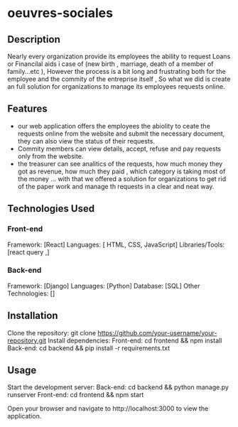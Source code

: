 # oeuvres-sociales
## Description
Nearly every organization provide its employees the ability to request Loans or Financilal aids i case of (new birth , marriage, death of a member of family...etc ), However the process is a bit long and frustrating both for the employee and the commity of the entreprise itself , So what we did is create an full solution for organizations to manage its employees requests online.

## Features
- our web application offers the employees the abiolity to ceate the requests online from the website and submit the necessary document, they can also view the status of their requests.
- Commity members can view details, accept, refuse and pay requests only from the website.
- the treasurer can see analitics of the requests, how much money they got as revenue, how much they paid , which category is taking most of the money ...
with that we offered a solution for organizations to get rid of the paper work and manage th requests in a clear and neat way. 
## Technologies Used
### Front-end
Framework: [React]
Languages: [ HTML, CSS, JavaScript]
Libraries/Tools: [react query ,]
### Back-end
Framework: [Django]
Languages: [Python]
Database: [SQL]
Other Technologies: []

## Installation
Clone the repository: git clone https://github.com/your-username/your-repository.git
Install dependencies:
Front-end: cd frontend && npm install
Back-end: cd backend && pip install -r requirements.txt
## Usage
Start the development server:
Back-end: cd backend && python manage.py runserver
Front-end: cd frontend && npm start

Open your browser and navigate to http://localhost:3000 to view the application.

